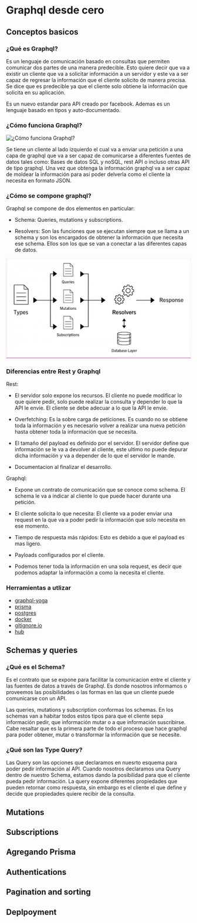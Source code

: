 # Graphql desde cero

## Conceptos basicos

### ¿Qué es Graphql?

Es un lenguaje de comunicación basado en consultas que permiten comunicar dos partes de una manera predecible. Esto quiere decir que va a existir un cliente que va a solicitar información a un servidor y este va a ser capaz de regresar la información que el cliente solicito de manera precisa. Se dice que es predecible ya que el cliente solo obtiene la información que solicita en su aplicación.

Es un nuevo estandar para API creado por facebook. Ademas es un lenguaje basado en tipos y auto-documentado.

### ¿Cómo funciona Graphql?

![¿Cómo funciona Graphql?](http://www.developerpe.com/media/images/9d44Vkv.width-800.png)

Se tiene un cliente al lado izquierdo el cual va a enviar una petición a una capa de graphql que va a ser capaz de comunicarse a diferentes fuentes de datos tales como: Bases de datos SQL y noSQL, rest API o incluso otras API de tipo graphql. Una vez que obtenga la información graphql va a ser capaz de moldear la información para así poder delverla como el cliente la necesita en formato JSON.

### ¿Cómo se compone graphql?

Graphql se compone de dos elementos en particular:

- Schema: Queries, mutations y subscriptions.

- Resolvers: Son las funciones que se ejecutan siempre que se llama a un schema y son los encargados de obtener la información que necesita ese schema. Ellos son los que se van a conectar a las diferentes capas de datos.

![¿Cómo funciona Graphql?](./image/image-1.png)

### Diferencias entre Rest y Graphql

Rest:

- El servidor solo expone los recursos. El cliente no puede modificar lo que quiere pedir, solo puede realizar la consulta y depender lo que la API le envie. El cliente se debe adecuar a lo que la API le envie.

- Overfetching: Es la sobre carga de peticiones. Es cuando no se obtiene toda la información y es necesario volver a realizar una nueva petición hasta obtener toda la información que se necesita.

- El tamaño del payload es definido por el servidor. El servidor define que información se le va a devolver al cliente, este ultimo no puede depurar dicha información y va a depender de lo que el servidor le mande.

- Documentacion al finalizar el desarrollo.

Graphql:

- Expone un contrato de comunicación que se conoce como schema. El schema le va a indicar al cliente lo que puede hacer durante una petición.

- El cliente solicita lo que necesita: El cliente va a poder enviar una request en la que va a poder pedir la información que solo necesita en ese momento.

- Tiempo de respuesta más rápidos: Esto es debido a que el payload es mas ligero.

- Payloads configurados por el cliente.

- Podemos tener toda la información en una sola request, es decir que podemos adaptar la información a como la necesita el cliente.

### Herramientas a utlizar

- [graphql-yoga](https://github.com/dotansimha/graphql-yoga)
- [prisma](https://www.prisma.io/)
- [postgres](https://www.postgresql.org/)
- [docker](https://www.docker.com/)
- [gitignore.io](https://www.toptal.com/developers/gitignore)
- [hub](https://github.com/github/hub)

## Schemas y queries

### ¿Qué es el Schema?

Es el contrato que se expone para facilitar la comunicacion entre el cliente y las fuentes de datos a través de Graphql. Es donde nosotros informamos o proveemos las posibilidades o las formas en las que un cliente puede comunicarse con un API.

Las queries, mutations y subscription conformas los schemas. En los schemas van a habitar todos estos tipos para que el cliente sepa información pedir, que información mutar o a que información suscribirse. Cabe resaltar que es la primera parte de todo el proceso que hace graphql para poder obtener, mutar o transformar la información que se necesite.

### ¿Qué son las Type Query?

Las Query son las opciones que declaramos en nuesrto esquema para poder pedir información al API. Cuando nosotros declaramos una Query dentro de nuestro Schema, estamos dando la posibilidad para que el cliente pueda pedir información. La query expone diferentes propiedades que pueden retornar como respuesta, sin embargo es el cliente el que define y decide que propiedades quiere recibir de la consulta.

## Mutations

## Subscriptions

## Agregando Prisma

## Authentications

## Pagination and sorting

## Deplpoyment
